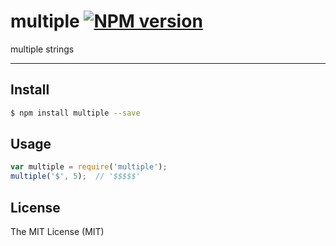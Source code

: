 # multiple [![NPM version](https://badge.fury.io/js/multiple.png)](http://badge.fury.io/js/multiple)

multiple strings

---

## Install

```bash
$ npm install multiple --save
```

## Usage

```js
var multiple = require('multiple');
multiple('$', 5);  // '$$$$$'
```

## License

The MIT License (MIT)
